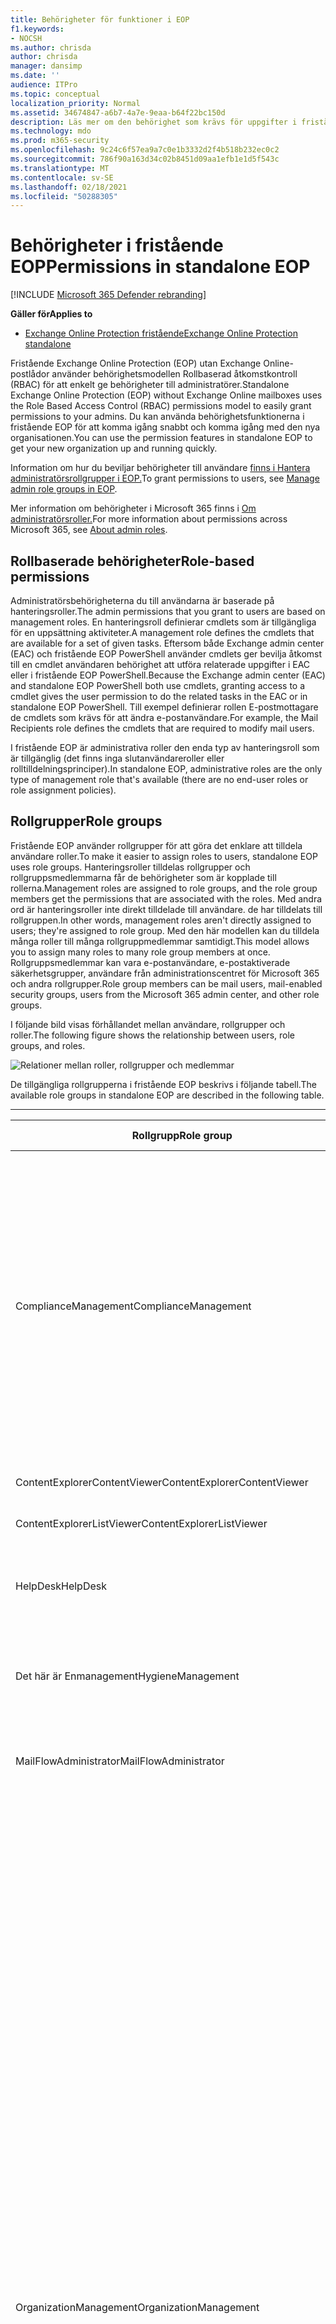 ```yaml
---
title: Behörigheter för funktioner i EOP
f1.keywords:
- NOCSH
ms.author: chrisda
author: chrisda
manager: dansimp
ms.date: ''
audience: ITPro
ms.topic: conceptual
localization_priority: Normal
ms.assetid: 34674847-a6b7-4a7e-9eaa-b64f22bc150d
description: Läs mer om den behörighet som krävs för uppgifter i fristående Exchange Online Protection
ms.technology: mdo
ms.prod: m365-security
ms.openlocfilehash: 9c24c6f57ea9a7c0e1b3332d2f4b518b232ec0c2
ms.sourcegitcommit: 786f90a163d34c02b8451d09aa1efb1e1d5f543c
ms.translationtype: MT
ms.contentlocale: sv-SE
ms.lasthandoff: 02/18/2021
ms.locfileid: "50288305"
---
```

# <a name="permissions-in-standalone-eop"></a><span data-ttu-id="a3e3c-103">Behörigheter i fristående EOP</span><span class="sxs-lookup"><span data-stu-id="a3e3c-103">Permissions in standalone EOP</span></span>

[!INCLUDE [Microsoft 365 Defender rebranding](../includes/microsoft-defender-for-office.md)]

<span data-ttu-id="a3e3c-104">**Gäller för**</span><span class="sxs-lookup"><span data-stu-id="a3e3c-104">**Applies to**</span></span>
-  [<span data-ttu-id="a3e3c-105">Exchange Online Protection fristående</span><span class="sxs-lookup"><span data-stu-id="a3e3c-105">Exchange Online Protection standalone</span></span>](exchange-online-protection-overview.md)

<span data-ttu-id="a3e3c-106">Fristående Exchange Online Protection (EOP) utan Exchange Online-postlådor använder behörighetsmodellen Rollbaserad åtkomstkontroll (RBAC) för att enkelt ge behörigheter till administratörer.</span><span class="sxs-lookup"><span data-stu-id="a3e3c-106">Standalone Exchange Online Protection (EOP) without Exchange Online mailboxes uses the Role Based Access Control (RBAC) permissions model to easily grant permissions to your admins.</span></span> <span data-ttu-id="a3e3c-107">Du kan använda behörighetsfunktionerna i fristående EOP för att komma igång snabbt och komma igång med den nya organisationen.</span><span class="sxs-lookup"><span data-stu-id="a3e3c-107">You can use the permission features in standalone EOP to get your new organization up and running quickly.</span></span>

<span data-ttu-id="a3e3c-108">Information om hur du beviljar behörigheter till användare [finns i Hantera administratörsrollgrupper i EOP.](manage-admin-role-group-permissions-in-eop.md)</span><span class="sxs-lookup"><span data-stu-id="a3e3c-108">To grant permissions to users, see [Manage admin role groups in EOP](manage-admin-role-group-permissions-in-eop.md).</span></span>

<span data-ttu-id="a3e3c-109">Mer information om behörigheter i Microsoft 365 finns i [Om administratörsroller.](../../admin/add-users/about-admin-roles.md)</span><span class="sxs-lookup"><span data-stu-id="a3e3c-109">For more information about permissions across Microsoft 365, see [About admin roles](../../admin/add-users/about-admin-roles.md).</span></span>

## <a name="role-based-permissions"></a><span data-ttu-id="a3e3c-110">Rollbaserade behörigheter</span><span class="sxs-lookup"><span data-stu-id="a3e3c-110">Role-based permissions</span></span>

<span data-ttu-id="a3e3c-111">Administratörsbehörigheterna du till användarna är baserade på hanteringsroller.</span><span class="sxs-lookup"><span data-stu-id="a3e3c-111">The admin permissions that you grant to users are based on management roles.</span></span> <span data-ttu-id="a3e3c-112">En hanteringsroll definierar cmdlets som är tillgängliga för en uppsättning aktiviteter.</span><span class="sxs-lookup"><span data-stu-id="a3e3c-112">A management role defines the cmdlets that are available for a set of given tasks.</span></span> <span data-ttu-id="a3e3c-113">Eftersom både Exchange admin center (EAC) och fristående EOP PowerShell använder cmdlets ger bevilja åtkomst till en cmdlet användaren behörighet att utföra relaterade uppgifter i EAC eller i fristående EOP PowerShell.</span><span class="sxs-lookup"><span data-stu-id="a3e3c-113">Because the Exchange admin center (EAC) and standalone EOP PowerShell both use cmdlets, granting access to a cmdlet gives the user permission to do the related tasks in the EAC or in standalone EOP PowerShell.</span></span> <span data-ttu-id="a3e3c-114">Till exempel definierar rollen E-postmottagare de cmdlets som krävs för att ändra e-postanvändare.</span><span class="sxs-lookup"><span data-stu-id="a3e3c-114">For example, the Mail Recipients role defines the cmdlets that are required to modify mail users.</span></span>

<span data-ttu-id="a3e3c-115">I fristående EOP är administrativa roller den enda typ av hanteringsroll som är tillgänglig (det finns inga slutanvändareroller eller rolltilldelningsprinciper).</span><span class="sxs-lookup"><span data-stu-id="a3e3c-115">In standalone EOP, administrative roles are the only type of management role that's available (there are no end-user roles or role assignment policies).</span></span>

## <a name="role-groups"></a><span data-ttu-id="a3e3c-116">Rollgrupper</span><span class="sxs-lookup"><span data-stu-id="a3e3c-116">Role groups</span></span>

<span data-ttu-id="a3e3c-117">Fristående EOP använder rollgrupper för att göra det enklare att tilldela användare roller.</span><span class="sxs-lookup"><span data-stu-id="a3e3c-117">To make it easier to assign roles to users, standalone EOP uses role groups.</span></span> <span data-ttu-id="a3e3c-118">Hanteringsroller tilldelas rollgrupper och rollgruppsmedlemmarna får de behörigheter som är kopplade till rollerna.</span><span class="sxs-lookup"><span data-stu-id="a3e3c-118">Management roles are assigned to role groups, and the role group members get the permissions that are associated with the roles.</span></span> <span data-ttu-id="a3e3c-119">Med andra ord är hanteringsroller inte direkt tilldelade till användare. de har tilldelats till rollgruppen.</span><span class="sxs-lookup"><span data-stu-id="a3e3c-119">In other words, management roles aren't directly assigned to users; they're assigned to role group.</span></span> <span data-ttu-id="a3e3c-120">Med den här modellen kan du tilldela många roller till många rollgruppmedlemmar samtidigt.</span><span class="sxs-lookup"><span data-stu-id="a3e3c-120">This model allows you to assign many roles to many role group members at once.</span></span> <span data-ttu-id="a3e3c-121">Rollgruppsmedlemmar kan vara e-postanvändare, e-postaktiverade säkerhetsgrupper, användare från administrationscentret för Microsoft 365 och andra rollgrupper.</span><span class="sxs-lookup"><span data-stu-id="a3e3c-121">Role group members can be mail users, mail-enabled security groups, users from the Microsoft 365 admin center, and other role groups.</span></span>

<span data-ttu-id="a3e3c-122">I följande bild visas förhållandet mellan användare, rollgrupper och roller.</span><span class="sxs-lookup"><span data-stu-id="a3e3c-122">The following figure shows the relationship between users, role groups, and roles.</span></span>

![Relationer mellan roller, rollgrupper och medlemmar](../../media/ITPro_Security_RBAC_EXO_SimplifiedRoleGroupRelationship.png)

<span data-ttu-id="a3e3c-124">De tillgängliga rollgrupperna i fristående EOP beskrivs i följande tabell.</span><span class="sxs-lookup"><span data-stu-id="a3e3c-124">The available role groups in standalone EOP are described in the following table.</span></span>

****

|<span data-ttu-id="a3e3c-125">Rollgrupp</span><span class="sxs-lookup"><span data-stu-id="a3e3c-125">Role group</span></span>|<span data-ttu-id="a3e3c-126">Beskrivning</span><span class="sxs-lookup"><span data-stu-id="a3e3c-126">Description</span></span>|<span data-ttu-id="a3e3c-127">Tilldelade standardroller</span><span class="sxs-lookup"><span data-stu-id="a3e3c-127">Default roles assigned</span></span>|
|---|---|---|
|<span data-ttu-id="a3e3c-128">ComplianceManagement</span><span class="sxs-lookup"><span data-stu-id="a3e3c-128">ComplianceManagement</span></span>|<span data-ttu-id="a3e3c-129">Konfigurera och hantera efterlevnadsinställningar inom organisationen, inklusive skydd mot dataförlust (DLP) om prenumerationen har DLP-funktioner.</span><span class="sxs-lookup"><span data-stu-id="a3e3c-129">Configure and manage compliance settings within the organization, including data loss prevention (DLP) if your subscription has DLP capabilities.</span></span> <p> <span data-ttu-id="a3e3c-130">Medlemmar med rollen [Efterlevnadsadministratör](https://docs.microsoft.com/azure/active-directory/users-groups-roles/directory-assign-admin-roles#compliance-administrator) i Azure AD får automatiskt behörigheterna för rollgruppen.</span><span class="sxs-lookup"><span data-stu-id="a3e3c-130">Members of the [Compliance Administrator](https://docs.microsoft.com/azure/active-directory/users-groups-roles/directory-assign-admin-roles#compliance-administrator) role in Azure AD automatically get the permissions of this role group.</span></span>|<span data-ttu-id="a3e3c-131">Granskningsloggar</span><span class="sxs-lookup"><span data-stu-id="a3e3c-131">Audit Logs</span></span> <p> <span data-ttu-id="a3e3c-132">Efterlevnadsadministration</span><span class="sxs-lookup"><span data-stu-id="a3e3c-132">Compliance Administration</span></span> <p> <span data-ttu-id="a3e3c-133">Information Rights Management</span><span class="sxs-lookup"><span data-stu-id="a3e3c-133">Information Rights Management</span></span> <p> <span data-ttu-id="a3e3c-134">Bevarandehantering</span><span class="sxs-lookup"><span data-stu-id="a3e3c-134">Retention Management</span></span> <p> <span data-ttu-id="a3e3c-135">View-Only granskningsloggar</span><span class="sxs-lookup"><span data-stu-id="a3e3c-135">View-Only Audit Logs</span></span> <p> <span data-ttu-id="a3e3c-136">View-Only konfiguration</span><span class="sxs-lookup"><span data-stu-id="a3e3c-136">View-Only Configuration</span></span> <p> <span data-ttu-id="a3e3c-137">View-Only mottagare</span><span class="sxs-lookup"><span data-stu-id="a3e3c-137">View-Only Recipients</span></span>|
|<span data-ttu-id="a3e3c-138">ContentExplorerContentViewer</span><span class="sxs-lookup"><span data-stu-id="a3e3c-138">ContentExplorerContentViewer</span></span>|<span data-ttu-id="a3e3c-139">Används inte.</span><span class="sxs-lookup"><span data-stu-id="a3e3c-139">Not used.</span></span>|<span data-ttu-id="a3e3c-140">Visningsprogram för dataklassificeringsinnehåll</span><span class="sxs-lookup"><span data-stu-id="a3e3c-140">Data Classification Content Viewer</span></span>|
|<span data-ttu-id="a3e3c-141">ContentExplorerListViewer</span><span class="sxs-lookup"><span data-stu-id="a3e3c-141">ContentExplorerListViewer</span></span>|<span data-ttu-id="a3e3c-142">Används inte.</span><span class="sxs-lookup"><span data-stu-id="a3e3c-142">Not used.</span></span>|<span data-ttu-id="a3e3c-143">Visningsprogram för dataklassificeringslista</span><span class="sxs-lookup"><span data-stu-id="a3e3c-143">Data Classification List Viewer</span></span>|
|<span data-ttu-id="a3e3c-144">HelpDesk</span><span class="sxs-lookup"><span data-stu-id="a3e3c-144">HelpDesk</span></span>|<span data-ttu-id="a3e3c-145">Visa och hantera e-postanvändare.</span><span class="sxs-lookup"><span data-stu-id="a3e3c-145">View and manage mail users.</span></span>|<span data-ttu-id="a3e3c-146">Återställa lösenord</span><span class="sxs-lookup"><span data-stu-id="a3e3c-146">Reset Password</span></span> <p> <span data-ttu-id="a3e3c-147">Användaralternativ</span><span class="sxs-lookup"><span data-stu-id="a3e3c-147">User Options</span></span> <p> <span data-ttu-id="a3e3c-148">View-Only mottagare</span><span class="sxs-lookup"><span data-stu-id="a3e3c-148">View-Only Recipients</span></span>|
|<span data-ttu-id="a3e3c-149">Det här är Enmanagement</span><span class="sxs-lookup"><span data-stu-id="a3e3c-149">HygieneManagement</span></span>|<span data-ttu-id="a3e3c-150">Hantera skyddsfunktioner (skydd mot skräppost, skadlig programvara osv.).</span><span class="sxs-lookup"><span data-stu-id="a3e3c-150">Manage protection features (anti-spam, anti-malware, etc.).</span></span>|<span data-ttu-id="a3e3c-151">Transport Ende sn s</span><span class="sxs-lookup"><span data-stu-id="a3e3c-151">Transport Hygiene</span></span> <p> <span data-ttu-id="a3e3c-152">View-Only konfiguration</span><span class="sxs-lookup"><span data-stu-id="a3e3c-152">View-Only Configuration</span></span> <p> <span data-ttu-id="a3e3c-153">View-Only mottagare</span><span class="sxs-lookup"><span data-stu-id="a3e3c-153">View-Only Recipients</span></span>|
|<span data-ttu-id="a3e3c-154">MailFlowAdministrator</span><span class="sxs-lookup"><span data-stu-id="a3e3c-154">MailFlowAdministrator</span></span>|<span data-ttu-id="a3e3c-155">Visa och hantera godkända domäner och kopplingar</span><span class="sxs-lookup"><span data-stu-id="a3e3c-155">View and manage accepted domains and connectors</span></span>|<span data-ttu-id="a3e3c-156">Fjärrdomäner och godkända domäner</span><span class="sxs-lookup"><span data-stu-id="a3e3c-156">Remote and Accepted Domains</span></span> <p> <span data-ttu-id="a3e3c-157">View-Only mottagare</span><span class="sxs-lookup"><span data-stu-id="a3e3c-157">View-Only Recipients</span></span>|
|<span data-ttu-id="a3e3c-158">OrganizationManagement</span><span class="sxs-lookup"><span data-stu-id="a3e3c-158">OrganizationManagement</span></span>|<span data-ttu-id="a3e3c-159">Administratörsåtkomst till hela organisationen och möjligheten att utföra nästan vilken uppgift som helst.</span><span class="sxs-lookup"><span data-stu-id="a3e3c-159">Admin access to the entire organization and the ability to perform almost any task.</span></span> <p> <span data-ttu-id="a3e3c-160">Medlemmar med rollen [Global administratör](https://docs.microsoft.com/azure/active-directory/users-groups-roles/directory-assign-admin-roles#global-administrator--company-administrator) i Azure AD får automatiskt behörigheterna för rollgruppen.</span><span class="sxs-lookup"><span data-stu-id="a3e3c-160">Members of the [Global Administrator](https://docs.microsoft.com/azure/active-directory/users-groups-roles/directory-assign-admin-roles#global-administrator--company-administrator) role in Azure AD automatically get the permissions of this role group.</span></span> <p> <span data-ttu-id="a3e3c-161">**Viktigt:** Eftersom rollgruppen Organisationsmanagement är en kraftfull roll är det endast användare som utför administrativa uppgifter på organisationsnivå som ska vara medlemmar i den här rollgruppen.</span><span class="sxs-lookup"><span data-stu-id="a3e3c-161">**Important**: Because the OrganizationManagement role group is a powerful role, only users that perform organizational-level administrative tasks should be members of this role group.</span></span>|<span data-ttu-id="a3e3c-162">AntiMalware</span><span class="sxs-lookup"><span data-stu-id="a3e3c-162">AntiMalware</span></span> <p> <span data-ttu-id="a3e3c-163">AntiSpam</span><span class="sxs-lookup"><span data-stu-id="a3e3c-163">AntiSpam</span></span> <p> <span data-ttu-id="a3e3c-164">Granskningsloggar</span><span class="sxs-lookup"><span data-stu-id="a3e3c-164">Audit Logs</span></span> <p> <span data-ttu-id="a3e3c-165">Efterlevnadsadministratör</span><span class="sxs-lookup"><span data-stu-id="a3e3c-165">Compliance Administrator</span></span> <p> <span data-ttu-id="a3e3c-166">Distributionsgrupper</span><span class="sxs-lookup"><span data-stu-id="a3e3c-166">Distribution Groups</span></span> <p> <span data-ttu-id="a3e3c-167">Information Rights Management</span><span class="sxs-lookup"><span data-stu-id="a3e3c-167">Information Rights Management</span></span> <p> <span data-ttu-id="a3e3c-168">Skapa e-postmottagare</span><span class="sxs-lookup"><span data-stu-id="a3e3c-168">Mail Recipient Creation</span></span> <p> <span data-ttu-id="a3e3c-169">E-postmottagare</span><span class="sxs-lookup"><span data-stu-id="a3e3c-169">Mail Recipients</span></span> <p> <span data-ttu-id="a3e3c-170">Meddelandespårning</span><span class="sxs-lookup"><span data-stu-id="a3e3c-170">Message Tracking</span></span> <p> <span data-ttu-id="a3e3c-171">Migrering</span><span class="sxs-lookup"><span data-stu-id="a3e3c-171">Migration</span></span> <p> <span data-ttu-id="a3e3c-172">Klientåtkomst för organisationen</span><span class="sxs-lookup"><span data-stu-id="a3e3c-172">Organization Client Access</span></span> <p> <span data-ttu-id="a3e3c-173">Organisationskonfiguration</span><span class="sxs-lookup"><span data-stu-id="a3e3c-173">Organization Configuration</span></span> <p> <span data-ttu-id="a3e3c-174">Inställningar för organisationstransport</span><span class="sxs-lookup"><span data-stu-id="a3e3c-174">Organization Transport Settings</span></span> <p> <span data-ttu-id="a3e3c-175">Karantän</span><span class="sxs-lookup"><span data-stu-id="a3e3c-175">Quarantine</span></span> <p> <span data-ttu-id="a3e3c-176">Principer för mottagare</span><span class="sxs-lookup"><span data-stu-id="a3e3c-176">Recipient Policies</span></span> <p> <span data-ttu-id="a3e3c-177">Fjärrdomäner och godkända domäner</span><span class="sxs-lookup"><span data-stu-id="a3e3c-177">Remote and Accepted Domains</span></span> <p> <span data-ttu-id="a3e3c-178">Återställa lösenord</span><span class="sxs-lookup"><span data-stu-id="a3e3c-178">Reset Password</span></span> <p> <span data-ttu-id="a3e3c-179">Bevarandehantering</span><span class="sxs-lookup"><span data-stu-id="a3e3c-179">Retention Management</span></span> <p> <span data-ttu-id="a3e3c-180">Rollhantering</span><span class="sxs-lookup"><span data-stu-id="a3e3c-180">Role Management</span></span> <p> <span data-ttu-id="a3e3c-181">Säkerhetsadministratör</span><span class="sxs-lookup"><span data-stu-id="a3e3c-181">Security Administrator</span></span> <p> <span data-ttu-id="a3e3c-182">Skapa och medlemskap i säkerhetsgrupper</span><span class="sxs-lookup"><span data-stu-id="a3e3c-182">Security Group Creation and Membership</span></span> <p> <span data-ttu-id="a3e3c-183">Säkerhetsläsare</span><span class="sxs-lookup"><span data-stu-id="a3e3c-183">Security Reader</span></span> <p> <span data-ttu-id="a3e3c-184">Känslighetsetikettsadministratör</span><span class="sxs-lookup"><span data-stu-id="a3e3c-184">Sensitivity Label Administrator</span></span> <p> <span data-ttu-id="a3e3c-185">Överövervakning</span><span class="sxs-lookup"><span data-stu-id="a3e3c-185">Supervision</span></span> <p> <span data-ttu-id="a3e3c-186">Transport Ende sn s</span><span class="sxs-lookup"><span data-stu-id="a3e3c-186">Transport Hygiene</span></span> <p> <span data-ttu-id="a3e3c-187">Transportregler</span><span class="sxs-lookup"><span data-stu-id="a3e3c-187">Transport Rules</span></span> <p> <span data-ttu-id="a3e3c-188">Användaralternativ</span><span class="sxs-lookup"><span data-stu-id="a3e3c-188">User Options</span></span> <p> <span data-ttu-id="a3e3c-189">View-Only AntiMalware</span><span class="sxs-lookup"><span data-stu-id="a3e3c-189">View-Only AntiMalware</span></span> <p> <span data-ttu-id="a3e3c-190">View-Only AntiSpam</span><span class="sxs-lookup"><span data-stu-id="a3e3c-190">View-Only AntiSpam</span></span> <p> <span data-ttu-id="a3e3c-191">View-Only granskningsloggar</span><span class="sxs-lookup"><span data-stu-id="a3e3c-191">View-Only Audit Logs</span></span> <p> <span data-ttu-id="a3e3c-192">View-Only konfiguration</span><span class="sxs-lookup"><span data-stu-id="a3e3c-192">View-Only Configuration</span></span> <p> <span data-ttu-id="a3e3c-193">View-Only karantän</span><span class="sxs-lookup"><span data-stu-id="a3e3c-193">View-Only Quarantine</span></span> <p> <span data-ttu-id="a3e3c-194">View-Only mottagare</span><span class="sxs-lookup"><span data-stu-id="a3e3c-194">View-Only Recipients</span></span> <p> <span data-ttu-id="a3e3c-195">View-Only Threat Intelligence</span><span class="sxs-lookup"><span data-stu-id="a3e3c-195">View-Only Threat Intelligence</span></span>|
|<span data-ttu-id="a3e3c-196">QuarantineAdministrator</span><span class="sxs-lookup"><span data-stu-id="a3e3c-196">QuarantineAdministrator</span></span>|<span data-ttu-id="a3e3c-197">Hantera meddelanden i karantän för alla mottagare.</span><span class="sxs-lookup"><span data-stu-id="a3e3c-197">Manage quarantined messages for all recipients.</span></span>|<span data-ttu-id="a3e3c-198">Karantän</span><span class="sxs-lookup"><span data-stu-id="a3e3c-198">Quarantine</span></span>|
|<span data-ttu-id="a3e3c-199">RecipientManagement</span><span class="sxs-lookup"><span data-stu-id="a3e3c-199">RecipientManagement</span></span>|<span data-ttu-id="a3e3c-200">Skapa, hantera och ta bort mottagarobjekt i organisationen.</span><span class="sxs-lookup"><span data-stu-id="a3e3c-200">Create, manage, and remove recipient objects in the organization.</span></span>|<span data-ttu-id="a3e3c-201">Distributionsgrupper</span><span class="sxs-lookup"><span data-stu-id="a3e3c-201">Distribution Groups</span></span> <p> <span data-ttu-id="a3e3c-202">Skapa e-postmottagare</span><span class="sxs-lookup"><span data-stu-id="a3e3c-202">Mail Recipient Creation</span></span> <p> <span data-ttu-id="a3e3c-203">E-postmottagare</span><span class="sxs-lookup"><span data-stu-id="a3e3c-203">Mail Recipients</span></span> <p> <span data-ttu-id="a3e3c-204">Meddelandespårning</span><span class="sxs-lookup"><span data-stu-id="a3e3c-204">Message Tracking</span></span> <p> <span data-ttu-id="a3e3c-205">Migrering</span><span class="sxs-lookup"><span data-stu-id="a3e3c-205">Migration</span></span> <p> <span data-ttu-id="a3e3c-206">Principer för mottagare</span><span class="sxs-lookup"><span data-stu-id="a3e3c-206">Recipient Policies</span></span> <p> <span data-ttu-id="a3e3c-207">Återställa lösenord</span><span class="sxs-lookup"><span data-stu-id="a3e3c-207">Reset Password</span></span>|
|<span data-ttu-id="a3e3c-208">RecordsManagement</span><span class="sxs-lookup"><span data-stu-id="a3e3c-208">RecordsManagement</span></span>|<span data-ttu-id="a3e3c-209">Konfigurera efterlevnadsfunktioner, till exempel bevarandeprinciptaggar, meddelandeklassificerings- och e-postflödesregler (kallas även transportregler).</span><span class="sxs-lookup"><span data-stu-id="a3e3c-209">Configure compliance features, such as retention policy tags, message classifications, and mail flow rules (also known as transport rules).</span></span>|<span data-ttu-id="a3e3c-210">Meddelandespårning</span><span class="sxs-lookup"><span data-stu-id="a3e3c-210">Message Tracking</span></span> <p> <span data-ttu-id="a3e3c-211">Bevarandehantering</span><span class="sxs-lookup"><span data-stu-id="a3e3c-211">Retention Management</span></span> <p> <span data-ttu-id="a3e3c-212">Transportregler</span><span class="sxs-lookup"><span data-stu-id="a3e3c-212">Transport Rules</span></span>|
|<span data-ttu-id="a3e3c-213">SecurityAdministrator</span><span class="sxs-lookup"><span data-stu-id="a3e3c-213">SecurityAdministrator</span></span>|<span data-ttu-id="a3e3c-214">Konfigurera alla aspekter av skydd i organisationen (skydd mot skräppost, skadlig programvara, förfalskning, karantän osv.).</span><span class="sxs-lookup"><span data-stu-id="a3e3c-214">Configure all aspects of protection in the organization (anti-spam, anti-malware, anti-spoofing, quarantine, etc.).</span></span> <p> <span data-ttu-id="a3e3c-215">Medlemmar med rollen [Säkerhetsadministratör](https://docs.microsoft.com/azure/active-directory/users-groups-roles/directory-assign-admin-roles#security-administrator) i Azure AD får automatiskt behörigheterna för rollgruppen.</span><span class="sxs-lookup"><span data-stu-id="a3e3c-215">Members of the [Security Administrator](https://docs.microsoft.com/azure/active-directory/users-groups-roles/directory-assign-admin-roles#security-administrator) role in Azure AD automatically get the permissions of this role group.</span></span>|<span data-ttu-id="a3e3c-216">AntiMalware</span><span class="sxs-lookup"><span data-stu-id="a3e3c-216">AntiMalware</span></span> <p> <span data-ttu-id="a3e3c-217">AntiSpam</span><span class="sxs-lookup"><span data-stu-id="a3e3c-217">AntiSpam</span></span> <p> <span data-ttu-id="a3e3c-218">Granskningsloggar</span><span class="sxs-lookup"><span data-stu-id="a3e3c-218">Audit Logs</span></span> <p> <span data-ttu-id="a3e3c-219">Karantän</span><span class="sxs-lookup"><span data-stu-id="a3e3c-219">Quarantine</span></span> <p> <span data-ttu-id="a3e3c-220">Säkerhetsadministratör</span><span class="sxs-lookup"><span data-stu-id="a3e3c-220">Security Administrator</span></span> <p> <span data-ttu-id="a3e3c-221">Känslighetsetikettsadministratör</span><span class="sxs-lookup"><span data-stu-id="a3e3c-221">Sensitivity Label Administrator</span></span> <p> <span data-ttu-id="a3e3c-222">View-Only AntiMalware</span><span class="sxs-lookup"><span data-stu-id="a3e3c-222">View-Only AntiMalware</span></span> <p> <span data-ttu-id="a3e3c-223">View-Only AntiSpam</span><span class="sxs-lookup"><span data-stu-id="a3e3c-223">View-Only AntiSpam</span></span> <p> <span data-ttu-id="a3e3c-224">View-Only granskningsloggar</span><span class="sxs-lookup"><span data-stu-id="a3e3c-224">View-Only Audit Logs</span></span> <p> <span data-ttu-id="a3e3c-225">View-Only karantän</span><span class="sxs-lookup"><span data-stu-id="a3e3c-225">View-Only Quarantine</span></span> <p> <span data-ttu-id="a3e3c-226">View-Only Threat Intelligence</span><span class="sxs-lookup"><span data-stu-id="a3e3c-226">View-Only Threat Intelligence</span></span>|
|<span data-ttu-id="a3e3c-227">SecurityReader</span><span class="sxs-lookup"><span data-stu-id="a3e3c-227">SecurityReader</span></span>|<span data-ttu-id="a3e3c-228">Enkel åtkomst till alla aspekter av skyddet i organisationen (skydd mot skräppost, skadlig programvara, förfalskning, karantän osv.).</span><span class="sxs-lookup"><span data-stu-id="a3e3c-228">View-only access to all aspects of protection in the organization (anti-spam, anti-malware, anti-spoofing, quarantine, etc.).</span></span> <p> <span data-ttu-id="a3e3c-229">Medlemmar med rollen [Säkerhetsläsare](https://docs.microsoft.com/azure/active-directory/users-groups-roles/directory-assign-admin-roles#security-reader) i Azure AD får automatiskt behörigheterna för rollgruppen.</span><span class="sxs-lookup"><span data-stu-id="a3e3c-229">Members of the [Security Reader](https://docs.microsoft.com/azure/active-directory/users-groups-roles/directory-assign-admin-roles#security-reader) role in Azure AD automatically get the permissions of this role group.</span></span>|<span data-ttu-id="a3e3c-230">Säkerhetsläsare</span><span class="sxs-lookup"><span data-stu-id="a3e3c-230">Security Reader</span></span> <p> <span data-ttu-id="a3e3c-231">View-Only AntiMalware</span><span class="sxs-lookup"><span data-stu-id="a3e3c-231">View-Only AntiMalware</span></span> <p> <span data-ttu-id="a3e3c-232">View-Only AntiSpam</span><span class="sxs-lookup"><span data-stu-id="a3e3c-232">View-Only AntiSpam</span></span> <p> <span data-ttu-id="a3e3c-233">View-Only karantän</span><span class="sxs-lookup"><span data-stu-id="a3e3c-233">View-Only Quarantine</span></span> <p> <span data-ttu-id="a3e3c-234">View-Only Threat Intelligence</span><span class="sxs-lookup"><span data-stu-id="a3e3c-234">View-Only Threat Intelligence</span></span>|
|<span data-ttu-id="a3e3c-235">TenantAdmins</span><span class="sxs-lookup"><span data-stu-id="a3e3c-235">TenantAdmins</span></span>|<span data-ttu-id="a3e3c-236">Medlemskap i den här rollgruppen synkroniseras mellan tjänster och hanteras centralt.</span><span class="sxs-lookup"><span data-stu-id="a3e3c-236">Membership in this role group is synchronized across services and managed centrally.</span></span> <span data-ttu-id="a3e3c-237">Som standard tilldelas den här rollgruppen inte några roller.</span><span class="sxs-lookup"><span data-stu-id="a3e3c-237">By default, this role group is not assigned any roles.</span></span> <span data-ttu-id="a3e3c-238">Den blir dock medlem i rollgruppen Organisationshantering och ärver behörigheterna.</span><span class="sxs-lookup"><span data-stu-id="a3e3c-238">However, it will be a member of the Organization Management role group and will inherit those permissions.</span></span>|<span data-ttu-id="a3e3c-239">none (ingen)</span><span class="sxs-lookup"><span data-stu-id="a3e3c-239">none</span></span>|
|<span data-ttu-id="a3e3c-240">ViewOnlyOrganizationManagement</span><span class="sxs-lookup"><span data-stu-id="a3e3c-240">ViewOnlyOrganizationManagement</span></span>|<span data-ttu-id="a3e3c-241">Visa mottagare, skydd och konfigurationsobjekt och deras egenskaper i organisationen.</span><span class="sxs-lookup"><span data-stu-id="a3e3c-241">View recipient, protection, and configuration objects and their properties in the organization.</span></span>|<span data-ttu-id="a3e3c-242">Efterlevnadsadministratör</span><span class="sxs-lookup"><span data-stu-id="a3e3c-242">Compliance Administrator</span></span> <p> <span data-ttu-id="a3e3c-243">Säkerhetsadministratör</span><span class="sxs-lookup"><span data-stu-id="a3e3c-243">Security Administrator</span></span> <p> <span data-ttu-id="a3e3c-244">Säkerhetsläsare</span><span class="sxs-lookup"><span data-stu-id="a3e3c-244">Security Reader</span></span> <p> <span data-ttu-id="a3e3c-245">Känslighetsetikettsadministratör</span><span class="sxs-lookup"><span data-stu-id="a3e3c-245">Sensitivity Label Administrator</span></span> <p> <span data-ttu-id="a3e3c-246">View-Only konfiguration</span><span class="sxs-lookup"><span data-stu-id="a3e3c-246">View-Only Configuration</span></span> <p> <span data-ttu-id="a3e3c-247">View-Only mottagare</span><span class="sxs-lookup"><span data-stu-id="a3e3c-247">View-Only Recipients</span></span>|
|

<span data-ttu-id="a3e3c-248">Om du arbetar i en liten organisation som bara har ett fåtal administratörer kan du behöva lägga till de användarna endast i rollgruppen Organisationshantering, och du kanske aldrig behöver använda de andra rollgrupperna.</span><span class="sxs-lookup"><span data-stu-id="a3e3c-248">If you work in a small organization that has only a few admins, you might need to add those users to the Organization Management role group only, and you may never need to use the other role groups.</span></span> <span data-ttu-id="a3e3c-249">Om du arbetar i en större organisation kan det hända att du har administratörer som utför specifika uppgifter, till exempel mottagarens konfiguration.</span><span class="sxs-lookup"><span data-stu-id="a3e3c-249">If you work in a larger organization, you might have admins who perform specific tasks, such as recipient configuration.</span></span> <span data-ttu-id="a3e3c-250">I så fall kan du lägga till en administratör i rollgruppen Mottagarhantering och en annan administratör i rollgruppen Organisationshantering.</span><span class="sxs-lookup"><span data-stu-id="a3e3c-250">In those cases, you might add one admin to the Recipient Management role group, and another admin to the Organization Management role group.</span></span> <span data-ttu-id="a3e3c-251">Administratörerna kan sedan hantera sina specifika områden, men de har inte behörighet att hantera områden som de inte ansvarar för.</span><span class="sxs-lookup"><span data-stu-id="a3e3c-251">Those admins can then manage their specific areas, but they won't have permissions to manage areas they're not responsible for.</span></span>

<span data-ttu-id="a3e3c-252">Om de inbyggda rollgrupperna i Exchange Online inte stämmer överens med jobbfunktionen för administratörerna kan du skapa rollgrupper och lägga till roller i dem.</span><span class="sxs-lookup"><span data-stu-id="a3e3c-252">If the built-in role groups in Exchange Online don't match the job function of your administrators, you can create role groups and add roles to them.</span></span> <span data-ttu-id="a3e3c-253">Mer information finns i Hantera [rollgrupper i fristående EOP.](manage-admin-role-group-permissions-in-eop.md)</span><span class="sxs-lookup"><span data-stu-id="a3e3c-253">For more information, see [Manage role groups in standalone EOP](manage-admin-role-group-permissions-in-eop.md).</span></span>

## <a name="roles"></a><span data-ttu-id="a3e3c-254">Roller</span><span class="sxs-lookup"><span data-stu-id="a3e3c-254">Roles</span></span>

<span data-ttu-id="a3e3c-255">De inbyggda rollerna som är tillgängliga i fristående EOP beskrivs i följande tabell.</span><span class="sxs-lookup"><span data-stu-id="a3e3c-255">The built-in roles that are available in standalone EOP are described in the following table.</span></span>

****

|<span data-ttu-id="a3e3c-256">Roll\*\*</span><span class="sxs-lookup"><span data-stu-id="a3e3c-256">Role\*\*</span></span>|<span data-ttu-id="a3e3c-257">Beskrivning</span><span class="sxs-lookup"><span data-stu-id="a3e3c-257">Description</span></span>|<span data-ttu-id="a3e3c-258">Tilldelningar av standardrollgrupper</span><span class="sxs-lookup"><span data-stu-id="a3e3c-258">Default role group assignments</span></span>|
|---|---|---|
|<span data-ttu-id="a3e3c-259">AntiMalware</span><span class="sxs-lookup"><span data-stu-id="a3e3c-259">AntiMalware</span></span>|<span data-ttu-id="a3e3c-260">Visa och ändra konfiguration och rapporter för funktioner mot skadlig programvara.</span><span class="sxs-lookup"><span data-stu-id="a3e3c-260">View and modify the configuration and reports for anti-malware features.</span></span>|<span data-ttu-id="a3e3c-261">OrganizationManagement</span><span class="sxs-lookup"><span data-stu-id="a3e3c-261">OrganizationManagement</span></span> <p> <span data-ttu-id="a3e3c-262">SecurityAdministrator</span><span class="sxs-lookup"><span data-stu-id="a3e3c-262">SecurityAdministrator</span></span>|
|<span data-ttu-id="a3e3c-263">AntiSpam</span><span class="sxs-lookup"><span data-stu-id="a3e3c-263">AntiSpam</span></span>|<span data-ttu-id="a3e3c-264">Visa och ändra konfiguration och rapporter för skydd mot skräppost.</span><span class="sxs-lookup"><span data-stu-id="a3e3c-264">View and modify the configuration and reports for anti-spam features.</span></span>|<span data-ttu-id="a3e3c-265">OrganizationManagement</span><span class="sxs-lookup"><span data-stu-id="a3e3c-265">OrganizationManagement</span></span> <p> <span data-ttu-id="a3e3c-266">SecurityAdministrator</span><span class="sxs-lookup"><span data-stu-id="a3e3c-266">SecurityAdministrator</span></span>|
|<span data-ttu-id="a3e3c-267">Granskningsloggar</span><span class="sxs-lookup"><span data-stu-id="a3e3c-267">Audit Logs</span></span>|<span data-ttu-id="a3e3c-268">Sök i administratörens granskningslogg och visa resultaten.</span><span class="sxs-lookup"><span data-stu-id="a3e3c-268">Search the administrator audit log and view the results.</span></span>|<span data-ttu-id="a3e3c-269">ComplianceManagement</span><span class="sxs-lookup"><span data-stu-id="a3e3c-269">ComplianceManagement</span></span> <p> <span data-ttu-id="a3e3c-270">OrganizationManagement</span><span class="sxs-lookup"><span data-stu-id="a3e3c-270">OrganizationManagement</span></span> <p> <span data-ttu-id="a3e3c-271">SecurityAdministrator</span><span class="sxs-lookup"><span data-stu-id="a3e3c-271">SecurityAdministrator</span></span>|
|<span data-ttu-id="a3e3c-272">Efterlevnadsadministratör<sup>\*</sup></span><span class="sxs-lookup"><span data-stu-id="a3e3c-272">Compliance Administrator<sup>\*</sup></span></span>||<span data-ttu-id="a3e3c-273">ComplianceManagement</span><span class="sxs-lookup"><span data-stu-id="a3e3c-273">ComplianceManagement</span></span> <p> <span data-ttu-id="a3e3c-274">OrganizationManagement</span><span class="sxs-lookup"><span data-stu-id="a3e3c-274">OrganizationManagement</span></span> <p> <span data-ttu-id="a3e3c-275">ViewOnlyOrganizationManagement</span><span class="sxs-lookup"><span data-stu-id="a3e3c-275">ViewOnlyOrganizationManagement</span></span>|
|<span data-ttu-id="a3e3c-276">Visningsprogram för dataklassificeringsinnehåll<sup>\*</sup></span><span class="sxs-lookup"><span data-stu-id="a3e3c-276">Data Classification Content Viewer<sup>\*</sup></span></span>||<span data-ttu-id="a3e3c-277">ContentExplorerContentViewer</span><span class="sxs-lookup"><span data-stu-id="a3e3c-277">ContentExplorerContentViewer</span></span>|
|<span data-ttu-id="a3e3c-278">Visningsprogram för dataklassificeringslista<sup>\*</sup></span><span class="sxs-lookup"><span data-stu-id="a3e3c-278">Data Classification List Viewer<sup>\*</sup></span></span>||
|<span data-ttu-id="a3e3c-279">Distributionsgrupper</span><span class="sxs-lookup"><span data-stu-id="a3e3c-279">Distribution Groups</span></span>|<span data-ttu-id="a3e3c-280">Skapa och hantera alla distributionsgrupper, e-postaktiverade säkerhetsgrupper och medlemmar.</span><span class="sxs-lookup"><span data-stu-id="a3e3c-280">Create and manage all distribution groups, mail-enabled security groups, and members.</span></span>|<span data-ttu-id="a3e3c-281">OrganizationManagement</span><span class="sxs-lookup"><span data-stu-id="a3e3c-281">OrganizationManagement</span></span> <p> <span data-ttu-id="a3e3c-282">RecipientManagement</span><span class="sxs-lookup"><span data-stu-id="a3e3c-282">RecipientManagement</span></span>|
|<span data-ttu-id="a3e3c-283">Information Rights Management<sup>\*</sup></span><span class="sxs-lookup"><span data-stu-id="a3e3c-283">Information Rights Management<sup>\*</sup></span></span>||<span data-ttu-id="a3e3c-284">ComplianceManagement</span><span class="sxs-lookup"><span data-stu-id="a3e3c-284">ComplianceManagement</span></span> <p> <span data-ttu-id="a3e3c-285">OrganizationManagement</span><span class="sxs-lookup"><span data-stu-id="a3e3c-285">OrganizationManagement</span></span>|
|<span data-ttu-id="a3e3c-286">Skapa e-postmottagare</span><span class="sxs-lookup"><span data-stu-id="a3e3c-286">Mail Recipient Creation</span></span>|<span data-ttu-id="a3e3c-287">Skapa och ta bort e-postanvändare.</span><span class="sxs-lookup"><span data-stu-id="a3e3c-287">Create and remove mail users.</span></span>|<span data-ttu-id="a3e3c-288">OrganizationManagement</span><span class="sxs-lookup"><span data-stu-id="a3e3c-288">OrganizationManagement</span></span> <p> <span data-ttu-id="a3e3c-289">RecipientManagement</span><span class="sxs-lookup"><span data-stu-id="a3e3c-289">RecipientManagement</span></span>|
|<span data-ttu-id="a3e3c-290">E-postmottagare</span><span class="sxs-lookup"><span data-stu-id="a3e3c-290">Mail Recipients</span></span>|<span data-ttu-id="a3e3c-291">Ändra befintliga e-postanvändare.</span><span class="sxs-lookup"><span data-stu-id="a3e3c-291">Modify existing mail users.</span></span>|<span data-ttu-id="a3e3c-292">OrganizationManagement</span><span class="sxs-lookup"><span data-stu-id="a3e3c-292">OrganizationManagement</span></span> <p> <span data-ttu-id="a3e3c-293">RecipientManagement</span><span class="sxs-lookup"><span data-stu-id="a3e3c-293">RecipientManagement</span></span>|
|<span data-ttu-id="a3e3c-294">Meddelandespårning<sup>\*</sup></span><span class="sxs-lookup"><span data-stu-id="a3e3c-294">Message Tracking<sup>\*</sup></span></span>||<span data-ttu-id="a3e3c-295">OrganizationManagement</span><span class="sxs-lookup"><span data-stu-id="a3e3c-295">OrganizationManagement</span></span> <p> <span data-ttu-id="a3e3c-296">RecipientManagement</span><span class="sxs-lookup"><span data-stu-id="a3e3c-296">RecipientManagement</span></span> <p> <span data-ttu-id="a3e3c-297">Hantering av arkivhandlingar</span><span class="sxs-lookup"><span data-stu-id="a3e3c-297">Records Management</span></span>|
|<span data-ttu-id="a3e3c-298">Migrering<sup>\*</sup></span><span class="sxs-lookup"><span data-stu-id="a3e3c-298">Migration<sup>\*</sup></span></span>||<span data-ttu-id="a3e3c-299">OrganizationManagement</span><span class="sxs-lookup"><span data-stu-id="a3e3c-299">OrganizationManagement</span></span> <p> <span data-ttu-id="a3e3c-300">RecipientManagement</span><span class="sxs-lookup"><span data-stu-id="a3e3c-300">RecipientManagement</span></span>|
|<span data-ttu-id="a3e3c-301">MyBaseOptions</span><span class="sxs-lookup"><span data-stu-id="a3e3c-301">MyBaseOptions</span></span>|<span data-ttu-id="a3e3c-302">Tillåter användare att visa sina egna meddelanden i karantän.</span><span class="sxs-lookup"><span data-stu-id="a3e3c-302">Allows users to view their own quarantined messages.</span></span> <p> <span data-ttu-id="a3e3c-303">Den här rollen tilldelas automatiskt till användare och du kan inte tilldela den manuellt.</span><span class="sxs-lookup"><span data-stu-id="a3e3c-303">This role is automatically assigned to users, and you can't assign it manually.</span></span>|<span data-ttu-id="a3e3c-304">none (ingen)</span><span class="sxs-lookup"><span data-stu-id="a3e3c-304">none</span></span>|
|<span data-ttu-id="a3e3c-305">Klientåtkomst för organisationen<sup>\*</sup></span><span class="sxs-lookup"><span data-stu-id="a3e3c-305">Organization Client Access<sup>\*</sup></span></span>||<span data-ttu-id="a3e3c-306">OrganizationManagement</span><span class="sxs-lookup"><span data-stu-id="a3e3c-306">OrganizationManagement</span></span>|
|<span data-ttu-id="a3e3c-307">Organisationskonfiguration</span><span class="sxs-lookup"><span data-stu-id="a3e3c-307">Organization Configuration</span></span>|<span data-ttu-id="a3e3c-308">Visa rapporter.</span><span class="sxs-lookup"><span data-stu-id="a3e3c-308">View reports.</span></span>|<span data-ttu-id="a3e3c-309">OrganizationManagement</span><span class="sxs-lookup"><span data-stu-id="a3e3c-309">OrganizationManagement</span></span>|
|<span data-ttu-id="a3e3c-310">Inställningar för organisationstransport<sup>\*</sup></span><span class="sxs-lookup"><span data-stu-id="a3e3c-310">Organization Transport Settings<sup>\*</sup></span></span>||<span data-ttu-id="a3e3c-311">OrganizationManagement</span><span class="sxs-lookup"><span data-stu-id="a3e3c-311">OrganizationManagement</span></span>|
|<span data-ttu-id="a3e3c-312">Karantän</span><span class="sxs-lookup"><span data-stu-id="a3e3c-312">Quarantine</span></span>|<span data-ttu-id="a3e3c-313">Hantera alla typer av meddelanden i karantän för alla mottagare.</span><span class="sxs-lookup"><span data-stu-id="a3e3c-313">Manage all types of quarantined message for all recipients.</span></span>|<span data-ttu-id="a3e3c-314">OrganizationManagement</span><span class="sxs-lookup"><span data-stu-id="a3e3c-314">OrganizationManagement</span></span> <p> <span data-ttu-id="a3e3c-315">QuarantineAdministrator</span><span class="sxs-lookup"><span data-stu-id="a3e3c-315">QuarantineAdministrator</span></span> <p> <span data-ttu-id="a3e3c-316">SecurityAdministrator</span><span class="sxs-lookup"><span data-stu-id="a3e3c-316">SecurityAdministrator</span></span>|
|<span data-ttu-id="a3e3c-317">Principer för mottagare<sup>\*</sup></span><span class="sxs-lookup"><span data-stu-id="a3e3c-317">Recipient Policies<sup>\*</sup></span></span>||<span data-ttu-id="a3e3c-318">OrganizationManagement</span><span class="sxs-lookup"><span data-stu-id="a3e3c-318">OrganizationManagement</span></span> <p> <span data-ttu-id="a3e3c-319">RecipientManagement</span><span class="sxs-lookup"><span data-stu-id="a3e3c-319">RecipientManagement</span></span>|
|<span data-ttu-id="a3e3c-320">Fjärrdomäner och godkända domäner</span><span class="sxs-lookup"><span data-stu-id="a3e3c-320">Remote and Accepted Domains</span></span>|<span data-ttu-id="a3e3c-321">Hantera fjärrdomäner, godkända domäner och kopplingar.</span><span class="sxs-lookup"><span data-stu-id="a3e3c-321">Manage remote domains, accepted domains, and connectors.</span></span>|<span data-ttu-id="a3e3c-322">MailFlowAdministrator</span><span class="sxs-lookup"><span data-stu-id="a3e3c-322">MailFlowAdministrator</span></span> <p> <span data-ttu-id="a3e3c-323">OrganizationManagement</span><span class="sxs-lookup"><span data-stu-id="a3e3c-323">OrganizationManagement</span></span>|
|<span data-ttu-id="a3e3c-324">Återställa lösenord<sup>\*</sup></span><span class="sxs-lookup"><span data-stu-id="a3e3c-324">Reset Password<sup>\*</sup></span></span>||<span data-ttu-id="a3e3c-325">HelpDesk</span><span class="sxs-lookup"><span data-stu-id="a3e3c-325">HelpDesk</span></span> <p> <span data-ttu-id="a3e3c-326">OrganizationManagement</span><span class="sxs-lookup"><span data-stu-id="a3e3c-326">OrganizationManagement</span></span> <p> <span data-ttu-id="a3e3c-327">RecipientManagement</span><span class="sxs-lookup"><span data-stu-id="a3e3c-327">RecipientManagement</span></span>|
|<span data-ttu-id="a3e3c-328">Bevarandehantering<sup>\*</sup></span><span class="sxs-lookup"><span data-stu-id="a3e3c-328">Retention Management<sup>\*</sup></span></span>||<span data-ttu-id="a3e3c-329">ComplianceManagement</span><span class="sxs-lookup"><span data-stu-id="a3e3c-329">ComplianceManagement</span></span> <p> <span data-ttu-id="a3e3c-330">OrganizationManagement</span><span class="sxs-lookup"><span data-stu-id="a3e3c-330">OrganizationManagement</span></span> <p> <span data-ttu-id="a3e3c-331">RecordsManagement</span><span class="sxs-lookup"><span data-stu-id="a3e3c-331">RecordsManagement</span></span>|
|<span data-ttu-id="a3e3c-332">Rollhantering</span><span class="sxs-lookup"><span data-stu-id="a3e3c-332">Role Management</span></span>|<span data-ttu-id="a3e3c-333">Skapa och hantera rollgrupper.</span><span class="sxs-lookup"><span data-stu-id="a3e3c-333">Create and manage role groups.</span></span>|<span data-ttu-id="a3e3c-334">OrganizationManagement</span><span class="sxs-lookup"><span data-stu-id="a3e3c-334">OrganizationManagement</span></span>|
|<span data-ttu-id="a3e3c-335">Säkerhetsadministratör</span><span class="sxs-lookup"><span data-stu-id="a3e3c-335">Security Administrator</span></span>|<span data-ttu-id="a3e3c-336">Hantera konfiguration och rapporter för alla säkerhets- och skyddsfunktioner.</span><span class="sxs-lookup"><span data-stu-id="a3e3c-336">Manage the configuration and reports for all security and protection features.</span></span>|<span data-ttu-id="a3e3c-337">OrganizationManagement</span><span class="sxs-lookup"><span data-stu-id="a3e3c-337">OrganizationManagement</span></span> <p> <span data-ttu-id="a3e3c-338">SecurityAdministrator</span><span class="sxs-lookup"><span data-stu-id="a3e3c-338">SecurityAdministrator</span></span> <p> <span data-ttu-id="a3e3c-339">ViewOnlyOrganizationManagement</span><span class="sxs-lookup"><span data-stu-id="a3e3c-339">ViewOnlyOrganizationManagement</span></span>|
|<span data-ttu-id="a3e3c-340">Skapa och medlemskap i säkerhetsgrupper</span><span class="sxs-lookup"><span data-stu-id="a3e3c-340">Security Group Creation and Membership</span></span>|<span data-ttu-id="a3e3c-341">Skapa och hantera e-postaktiverade säkerhetsgrupper.</span><span class="sxs-lookup"><span data-stu-id="a3e3c-341">Create and manage mail-enabled security groups.</span></span>|<span data-ttu-id="a3e3c-342">OrganizationManagement</span><span class="sxs-lookup"><span data-stu-id="a3e3c-342">OrganizationManagement</span></span>|
|<span data-ttu-id="a3e3c-343">Säkerhetsläsare</span><span class="sxs-lookup"><span data-stu-id="a3e3c-343">Security Reader</span></span>|<span data-ttu-id="a3e3c-344">Visa konfiguration och rapporter för säkerhets- och skyddsfunktioner.</span><span class="sxs-lookup"><span data-stu-id="a3e3c-344">View the configuration and reports for security and protection features.</span></span>|<span data-ttu-id="a3e3c-345">Organisationshantering</span><span class="sxs-lookup"><span data-stu-id="a3e3c-345">Organization Management</span></span> <p> <span data-ttu-id="a3e3c-346">SecurityReader</span><span class="sxs-lookup"><span data-stu-id="a3e3c-346">SecurityReader</span></span> <p> <span data-ttu-id="a3e3c-347">ViewOnlyOrganizationManagement</span><span class="sxs-lookup"><span data-stu-id="a3e3c-347">ViewOnlyOrganizationManagement</span></span>|
|<span data-ttu-id="a3e3c-348">Känslighetsetikettsadministratör<sup>\*</sup></span><span class="sxs-lookup"><span data-stu-id="a3e3c-348">Sensitivity Label Administrator<sup>\*</sup></span></span>||<span data-ttu-id="a3e3c-349">OrganizationManagement</span><span class="sxs-lookup"><span data-stu-id="a3e3c-349">OrganizationManagement</span></span> <p> <span data-ttu-id="a3e3c-350">SecurityAdministrator</span><span class="sxs-lookup"><span data-stu-id="a3e3c-350">SecurityAdministrator</span></span> <p> <span data-ttu-id="a3e3c-351">ViewOnlyOrganizationManagement</span><span class="sxs-lookup"><span data-stu-id="a3e3c-351">ViewOnlyOrganizationManagement</span></span>|
|<span data-ttu-id="a3e3c-352">Överövervakning<sup>\*</sup></span><span class="sxs-lookup"><span data-stu-id="a3e3c-352">Supervision<sup>\*</sup></span></span>||<span data-ttu-id="a3e3c-353">OrganizationManagement</span><span class="sxs-lookup"><span data-stu-id="a3e3c-353">OrganizationManagement</span></span>|
|<span data-ttu-id="a3e3c-354">Transport Ende sn s</span><span class="sxs-lookup"><span data-stu-id="a3e3c-354">Transport Hygiene</span></span>|<span data-ttu-id="a3e3c-355">Hantera skydd mot skadlig programvara, skydd mot skräppost och skydd mot förfalskning.</span><span class="sxs-lookup"><span data-stu-id="a3e3c-355">Manage anti-malware, anti-spam features, and anti-spoofing features.</span></span>|<span data-ttu-id="a3e3c-356">Det här är Enmanagement</span><span class="sxs-lookup"><span data-stu-id="a3e3c-356">HygieneManagement</span></span> <p> <span data-ttu-id="a3e3c-357">OrganizationManagement</span><span class="sxs-lookup"><span data-stu-id="a3e3c-357">OrganizationManagement</span></span>|
|<span data-ttu-id="a3e3c-358">Transportregler</span><span class="sxs-lookup"><span data-stu-id="a3e3c-358">Transport Rules</span></span>|<span data-ttu-id="a3e3c-359">Skapa och hantera e-postflödesregler (kallas även transportregler).</span><span class="sxs-lookup"><span data-stu-id="a3e3c-359">Create and manage mail flow rules (also known as transport rules).</span></span>|<span data-ttu-id="a3e3c-360">OrganizationManagement</span><span class="sxs-lookup"><span data-stu-id="a3e3c-360">OrganizationManagement</span></span> <p> <span data-ttu-id="a3e3c-361">RecordsManagement</span><span class="sxs-lookup"><span data-stu-id="a3e3c-361">RecordsManagement</span></span>|
|<span data-ttu-id="a3e3c-362">Användaralternativ</span><span class="sxs-lookup"><span data-stu-id="a3e3c-362">User Options</span></span>|<span data-ttu-id="a3e3c-363">Ändra befintliga e-postanvändare.</span><span class="sxs-lookup"><span data-stu-id="a3e3c-363">Modify existing mail users.</span></span>|<span data-ttu-id="a3e3c-364">HelpDesk</span><span class="sxs-lookup"><span data-stu-id="a3e3c-364">HelpDesk</span></span> <p> <span data-ttu-id="a3e3c-365">OrganizationManagement</span><span class="sxs-lookup"><span data-stu-id="a3e3c-365">OrganizationManagement</span></span>|
|<span data-ttu-id="a3e3c-366">View-Only AntiMalware</span><span class="sxs-lookup"><span data-stu-id="a3e3c-366">View-Only AntiMalware</span></span>|<span data-ttu-id="a3e3c-367">Visa konfiguration och rapporter för funktioner mot skadlig programvara.</span><span class="sxs-lookup"><span data-stu-id="a3e3c-367">View the configuration and reports for anti-malware features.</span></span>|<span data-ttu-id="a3e3c-368">OrganizationManagement</span><span class="sxs-lookup"><span data-stu-id="a3e3c-368">OrganizationManagement</span></span> <p> <span data-ttu-id="a3e3c-369">SecurityAdministrator</span><span class="sxs-lookup"><span data-stu-id="a3e3c-369">SecurityAdministrator</span></span> <p> <span data-ttu-id="a3e3c-370">SecurityReader</span><span class="sxs-lookup"><span data-stu-id="a3e3c-370">SecurityReader</span></span>|
|<span data-ttu-id="a3e3c-371">View-Only AntiSpam</span><span class="sxs-lookup"><span data-stu-id="a3e3c-371">View-Only AntiSpam</span></span>|<span data-ttu-id="a3e3c-372">Visa konfiguration och rapporter för funktioner som är skräppostskyddade.</span><span class="sxs-lookup"><span data-stu-id="a3e3c-372">View the configuration and reports for anti-spam features.</span></span>|<span data-ttu-id="a3e3c-373">OrganizationManagement</span><span class="sxs-lookup"><span data-stu-id="a3e3c-373">OrganizationManagement</span></span> <p> <span data-ttu-id="a3e3c-374">SecurityAdministrator</span><span class="sxs-lookup"><span data-stu-id="a3e3c-374">SecurityAdministrator</span></span> <p> <span data-ttu-id="a3e3c-375">SecurityReader</span><span class="sxs-lookup"><span data-stu-id="a3e3c-375">SecurityReader</span></span>|
|<span data-ttu-id="a3e3c-376">View-Only granskningsloggar</span><span class="sxs-lookup"><span data-stu-id="a3e3c-376">View-Only Audit Logs</span></span>|<span data-ttu-id="a3e3c-377">Sök i administratörens granskningslogg och visa resultaten.</span><span class="sxs-lookup"><span data-stu-id="a3e3c-377">Search the administrator audit log and view the results.</span></span>|<span data-ttu-id="a3e3c-378">ComplianceManagement</span><span class="sxs-lookup"><span data-stu-id="a3e3c-378">ComplianceManagement</span></span> <p> <span data-ttu-id="a3e3c-379">OrganizationManagement</span><span class="sxs-lookup"><span data-stu-id="a3e3c-379">OrganizationManagement</span></span> <p> <span data-ttu-id="a3e3c-380">SecurityAdministrator</span><span class="sxs-lookup"><span data-stu-id="a3e3c-380">SecurityAdministrator</span></span>|
|<span data-ttu-id="a3e3c-381">View-Only konfiguration</span><span class="sxs-lookup"><span data-stu-id="a3e3c-381">View-Only Configuration</span></span>|<span data-ttu-id="a3e3c-382">Visa alla inställningar för organisation och e-postflöde (icke-mottagare) i organisationen.</span><span class="sxs-lookup"><span data-stu-id="a3e3c-382">View all of the organization and mail flow (non-recipient) settings in the organization.</span></span>|<span data-ttu-id="a3e3c-383">ComplianceManagement</span><span class="sxs-lookup"><span data-stu-id="a3e3c-383">ComplianceManagement</span></span> <p> <span data-ttu-id="a3e3c-384">Det här är Enmanagement</span><span class="sxs-lookup"><span data-stu-id="a3e3c-384">HygieneManagement</span></span> <p> <span data-ttu-id="a3e3c-385">OrganizationManagement</span><span class="sxs-lookup"><span data-stu-id="a3e3c-385">OrganizationManagement</span></span> <p> <span data-ttu-id="a3e3c-386">ViewOnlyOrganizationManagement</span><span class="sxs-lookup"><span data-stu-id="a3e3c-386">ViewOnlyOrganizationManagement</span></span>|
|<span data-ttu-id="a3e3c-387">View-Only karantän</span><span class="sxs-lookup"><span data-stu-id="a3e3c-387">View-Only Quarantine</span></span>|<span data-ttu-id="a3e3c-388">Visa alla meddelanden i karantän för alla mottagare.</span><span class="sxs-lookup"><span data-stu-id="a3e3c-388">View all quarantined messages for all recipients.</span></span>|<span data-ttu-id="a3e3c-389">OrganizationManagement</span><span class="sxs-lookup"><span data-stu-id="a3e3c-389">OrganizationManagement</span></span> <p> <span data-ttu-id="a3e3c-390">SecurityAdministrator</span><span class="sxs-lookup"><span data-stu-id="a3e3c-390">SecurityAdministrator</span></span> <p> <span data-ttu-id="a3e3c-391">SecurityReader</span><span class="sxs-lookup"><span data-stu-id="a3e3c-391">SecurityReader</span></span>|
|<span data-ttu-id="a3e3c-392">View-Only mottagare</span><span class="sxs-lookup"><span data-stu-id="a3e3c-392">View-Only Recipients</span></span>|<span data-ttu-id="a3e3c-393">Visa mottagaregenskaper och köra meddelandespårning.</span><span class="sxs-lookup"><span data-stu-id="a3e3c-393">View recipient properties and run message trace.</span></span>|<span data-ttu-id="a3e3c-394">ComplianceManagement</span><span class="sxs-lookup"><span data-stu-id="a3e3c-394">ComplianceManagement</span></span> <p> <span data-ttu-id="a3e3c-395">HelpDesk</span><span class="sxs-lookup"><span data-stu-id="a3e3c-395">HelpDesk</span></span> <p> <span data-ttu-id="a3e3c-396">Det här är Enmanagement</span><span class="sxs-lookup"><span data-stu-id="a3e3c-396">HygieneManagement</span></span> <p> <span data-ttu-id="a3e3c-397">MailFlowAdministrator</span><span class="sxs-lookup"><span data-stu-id="a3e3c-397">MailFlowAdministrator</span></span> <p>  <span data-ttu-id="a3e3c-398">OrganizationManagement</span><span class="sxs-lookup"><span data-stu-id="a3e3c-398">OrganizationManagement</span></span> <p> <span data-ttu-id="a3e3c-399">ViewOnlyOrganizationManagement</span><span class="sxs-lookup"><span data-stu-id="a3e3c-399">ViewOnlyOrganizationManagement</span></span>|
|<span data-ttu-id="a3e3c-400">View-Only Threat Intelligence<sup>\*</sup></span><span class="sxs-lookup"><span data-stu-id="a3e3c-400">View-Only Threat Intelligence<sup>\*</sup></span></span>||<span data-ttu-id="a3e3c-401">OrganizationManagement</span><span class="sxs-lookup"><span data-stu-id="a3e3c-401">OrganizationManagement</span></span> <p> <span data-ttu-id="a3e3c-402">SecurityAdministrator</span><span class="sxs-lookup"><span data-stu-id="a3e3c-402">SecurityAdministrator</span></span> <p> <span data-ttu-id="a3e3c-403">SecurityReader</span><span class="sxs-lookup"><span data-stu-id="a3e3c-403">SecurityReader</span></span>|
|

<span data-ttu-id="a3e3c-404"><sup>\*</sup> Även om den här rollen är tillgänglig så har den i princip ingenting användbart i fristående EOP.</span><span class="sxs-lookup"><span data-stu-id="a3e3c-404"><sup>\*</sup> Although this role is available, it basically does nothing useful in standalone EOP.</span></span>

## <a name="microsoft-365-permissions-in-standalone-eop"></a><span data-ttu-id="a3e3c-405">Microsoft 365-behörigheter i fristående EOP</span><span class="sxs-lookup"><span data-stu-id="a3e3c-405">Microsoft 365 permissions in standalone EOP</span></span>

<span data-ttu-id="a3e3c-406">När du skapar en användare i administrationscentret för Microsoft 365 kan du välja om du vill tilldela olika administrativa roller, till exempel global administratör, tjänstadministratör, lösenordsadministratör och så vidare, till användaren.</span><span class="sxs-lookup"><span data-stu-id="a3e3c-406">When you create a user in the Microsoft 365 admin center, you can choose whether to assign various administrative roles, such as Global admin, Service admin, Password admin, and so on, to the user.</span></span> <span data-ttu-id="a3e3c-407">Vissa, men inte alla, Microsoft 365-roller beviljar administrativa användarbehörigheter i EOP.</span><span class="sxs-lookup"><span data-stu-id="a3e3c-407">Some, but not all, Microsoft 365 roles grant the user administrative permissions in EOP.</span></span>

> [!NOTE]
> <span data-ttu-id="a3e3c-408">Det konto som du använde för att skapa en fristående EOP-organisation tilldelas automatiskt rollen Global administratör.</span><span class="sxs-lookup"><span data-stu-id="a3e3c-408">The account you used to create your standalone EOP organization is automatically assigned to the Global admin role.</span></span>

<span data-ttu-id="a3e3c-409">I följande tabell visas Microsoft 365-roller och de fristående EOP-rollgrupper som de motsvarar.</span><span class="sxs-lookup"><span data-stu-id="a3e3c-409">The following table lists the Microsoft 365 roles and the standalone EOP role groups that they correspond to.</span></span> <span data-ttu-id="a3e3c-410">Mer information om de här rollerna finns i [Om administratörsroller.](../../admin/add-users/about-admin-roles.md)</span><span class="sxs-lookup"><span data-stu-id="a3e3c-410">For more information about these roles, see [About admin roles](../../admin/add-users/about-admin-roles.md).</span></span>

****

|<span data-ttu-id="a3e3c-411">Microsoft 365-roll</span><span class="sxs-lookup"><span data-stu-id="a3e3c-411">Microsoft 365 role</span></span>|<span data-ttu-id="a3e3c-412">EOP-rollgrupp</span><span class="sxs-lookup"><span data-stu-id="a3e3c-412">EOP role group</span></span>|
|---|---|
|<span data-ttu-id="a3e3c-413">Exchange-administratör</span><span class="sxs-lookup"><span data-stu-id="a3e3c-413">Exchange admin</span></span>|<span data-ttu-id="a3e3c-414">OrganizationManagement</span><span class="sxs-lookup"><span data-stu-id="a3e3c-414">OrganizationManagement</span></span>|
|<span data-ttu-id="a3e3c-415">Global administratör</span><span class="sxs-lookup"><span data-stu-id="a3e3c-415">Global admin</span></span>|<span data-ttu-id="a3e3c-416">OrganizationManagement</span><span class="sxs-lookup"><span data-stu-id="a3e3c-416">OrganizationManagement</span></span> <p> <span data-ttu-id="a3e3c-417">**Obs!** Rollen Global administratör och rollgruppen Organisationsmanagement är knutna till varandra med hjälp av en särskild rollgrupp som företagsadministratör.</span><span class="sxs-lookup"><span data-stu-id="a3e3c-417">**Note**: The Global admin role and the OrganizationManagement role group are tied together using a special Company Administrator role group.</span></span> <span data-ttu-id="a3e3c-418">Rollgruppen Företagsadministratör hanteras internt och kan inte ändras direkt.</span><span class="sxs-lookup"><span data-stu-id="a3e3c-418">The Company Administrator role group is managed internally and can't be modified directly.</span></span>|
|<span data-ttu-id="a3e3c-419">Lösenordsadministratör</span><span class="sxs-lookup"><span data-stu-id="a3e3c-419">Password admin</span></span>|<span data-ttu-id="a3e3c-420">HelpDesk</span><span class="sxs-lookup"><span data-stu-id="a3e3c-420">HelpDesk</span></span>|
|<span data-ttu-id="a3e3c-421">Global läsare</span><span class="sxs-lookup"><span data-stu-id="a3e3c-421">Global reader</span></span>|<span data-ttu-id="a3e3c-422">ViewOnlyOrganizationManagement</span><span class="sxs-lookup"><span data-stu-id="a3e3c-422">ViewOnlyOrganizationManagement</span></span>|
|<span data-ttu-id="a3e3c-423">Säkerhetsadministratör</span><span class="sxs-lookup"><span data-stu-id="a3e3c-423">Security admin</span></span>|<span data-ttu-id="a3e3c-424">SecurityAdministrator</span><span class="sxs-lookup"><span data-stu-id="a3e3c-424">SecurityAdministrator</span></span>|
|<span data-ttu-id="a3e3c-425">Säkerhetsläsare</span><span class="sxs-lookup"><span data-stu-id="a3e3c-425">Security reader</span></span>|<span data-ttu-id="a3e3c-426">SecurityReader</span><span class="sxs-lookup"><span data-stu-id="a3e3c-426">SecurityReader</span></span>|
|

<span data-ttu-id="a3e3c-427">Andra Microsoft 365-roller har inte en motsvarande EOP-rollgrupp och beviljar inte administrativa behörigheter i EOP.</span><span class="sxs-lookup"><span data-stu-id="a3e3c-427">Other Microsoft 365 roles don't have a corresponding EOP role group and won't grant administrative permissions in EOP.</span></span> <span data-ttu-id="a3e3c-428">Mer information om hur du tilldelar en Microsoft 365-roll till en användare finns i [Tilldela administratörsroller.](../../admin/add-users/assign-admin-roles.md)</span><span class="sxs-lookup"><span data-stu-id="a3e3c-428">For more information about assigning a Microsoft 365 role to a user, see [Assign admin roles](../../admin/add-users/assign-admin-roles.md).</span></span>

<span data-ttu-id="a3e3c-429">Användare kan beviljas administrativ behörighet i EOP utan att lägga till dem i Microsoft 365-roller.</span><span class="sxs-lookup"><span data-stu-id="a3e3c-429">Users can be granted administrative rights in EOP without adding them to Microsoft 365 roles.</span></span> <span data-ttu-id="a3e3c-430">Det gör du genom att lägga till användaren som medlem i en EOP-rollgrupp.</span><span class="sxs-lookup"><span data-stu-id="a3e3c-430">You do this by adding the user as a member of an EOP role group.</span></span> <span data-ttu-id="a3e3c-431">Användaren får behörigheter i EOP, men de får inte behörigheter i andra Microsoft 365-arbetsbelastningar.</span><span class="sxs-lookup"><span data-stu-id="a3e3c-431">The user will get permissions in EOP, but they won't get permissions in other Microsoft 365 workloads.</span></span>

### <a name="how-do-you-know-this-worked"></a><span data-ttu-id="a3e3c-432">Hur vet du att det fungerade?</span><span class="sxs-lookup"><span data-stu-id="a3e3c-432">How do you know this worked?</span></span>

<span data-ttu-id="a3e3c-433">Kontrollera att du har kopierat en rollgrupp genom att göra något av följande:</span><span class="sxs-lookup"><span data-stu-id="a3e3c-433">To verify that you've successfully copied a role group, do either of the following steps:</span></span>

- <span data-ttu-id="a3e3c-434">Gå till Behörigheter för  administratörsroller i EAC och kontrollera \> att rollgruppen visas (eller inte visas).</span><span class="sxs-lookup"><span data-stu-id="a3e3c-434">In the EAC, go to **Permissions** \> **Admin Roles**, and verify the role group is listed (or not listed).</span></span> <span data-ttu-id="a3e3c-435">Markera rollgruppen och kontrollera inställningarna i informationsfönstret eller klicka på **Redigera** ikon för ![ att verifiera ](../../media/ITPro-EAC-EditIcon.png) inställningarna.</span><span class="sxs-lookup"><span data-stu-id="a3e3c-435">Select the role group, and verify the settings in the Details pane or click **Edit** ![Edit icon](../../media/ITPro-EAC-EditIcon.png) to verify the settings.</span></span>

- <span data-ttu-id="a3e3c-436">I Exchange Online PowerShell ersätter du med namnet på rollgruppen och kör följande kommando för att verifiera att rollgruppen finns (eller inte finns) och verifiera \<Role Group Name\> inställningarna:</span><span class="sxs-lookup"><span data-stu-id="a3e3c-436">In Exchange Online PowerShell, replace \<Role Group Name\> with the name of the role group, and run the following command to verify the role group exists (or doesn't exist) and verify the settings:</span></span>

  ```PowerShell
  Get-RoleGroup -Identity "<Role Group Name>" | Format-List
  ```
